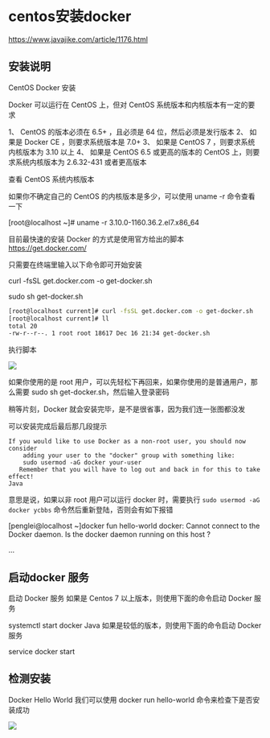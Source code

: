 # centos安装docker

https://www.javajike.com/article/1176.html


## 安装说明

CentOS Docker 安装

Docker 可以运行在 CentOS 上，但对 CentOS 系统版本和内核版本有一定的要求

1、 CentOS 的版本必须在 6.5+ ，且必须是 64 位，然后必须是发行版本
2、 如果是 Docker CE ，则要求系统版本是 7.0+
3、 如果是 CentOS 7 ，则要求系统内核版本为 3.10 以上
4、 如果是 CentOS 6.5 或更高的版本的 CentOS 上，则要求系统内核版本为 2.6.32-431 或者更高版本


查看 CentOS 系统内核版本

如果你不确定自己的 CentOS 的内核版本是多少，可以使用 uname -r 命令查看一下


[root@localhost ~]# uname -r
3.10.0-1160.36.2.el7.x86_64


目前最快速的安装 Docker 的方式是使用官方给出的脚本 https://get.docker.com/

只需要在终端里输入以下命令即可开始安装

curl -fsSL get.docker.com -o get-docker.sh

sudo sh get-docker.sh


```sh
[root@localhost current]# curl -fsSL get.docker.com -o get-docker.sh
[root@localhost current]# ll
total 20
-rw-r--r--. 1 root root 18617 Dec 16 21:34 get-docker.sh

```

执行脚本

![](assets/000/01/02/13/02/02-1639708530820.png)


如果你使用的是 root 用户，可以先轻松下再回来，如果你使用的是普通用户，那么需要 sudo sh get-docker.sh，然后输入登录密码

稍等片刻，Docker 就会安装完毕，是不是很省事，因为我们连一张图都没发

可以安装完成后最后那几段提示

```
If you would like to use Docker as a non-root user, you should now consider
    adding your user to the "docker" group with something like:
    sudo usermod -aG docker your-user
   Remember that you will have to log out and back in for this to take effect!
Java
```

意思是说，如果以非 root 用户可以运行 docker 时，需要执行 `sudo usermod -aG docker ycbbs` 命令然后重新登陆，否则会有如下报错

[penglei@localhost ~]docker fun hello-world
docker: Cannot connect to the Docker daemon. Is the docker daemon running on this host ?



...




## 启动docker 服务

启动 Docker 服务
如果是 Centos 7 以上版本，则使用下面的命令启动 Docker 服务

systemctl start docker
Java
如果是较低的版本，则使用下面的命令启动 Docker 服务

service docker start

## 检测安装


Docker Hello World
我们可以使用 docker run hello-world 命令来检查下是否安装成功


![](assets/000/01/02/13/02/02-1639708751965.png)